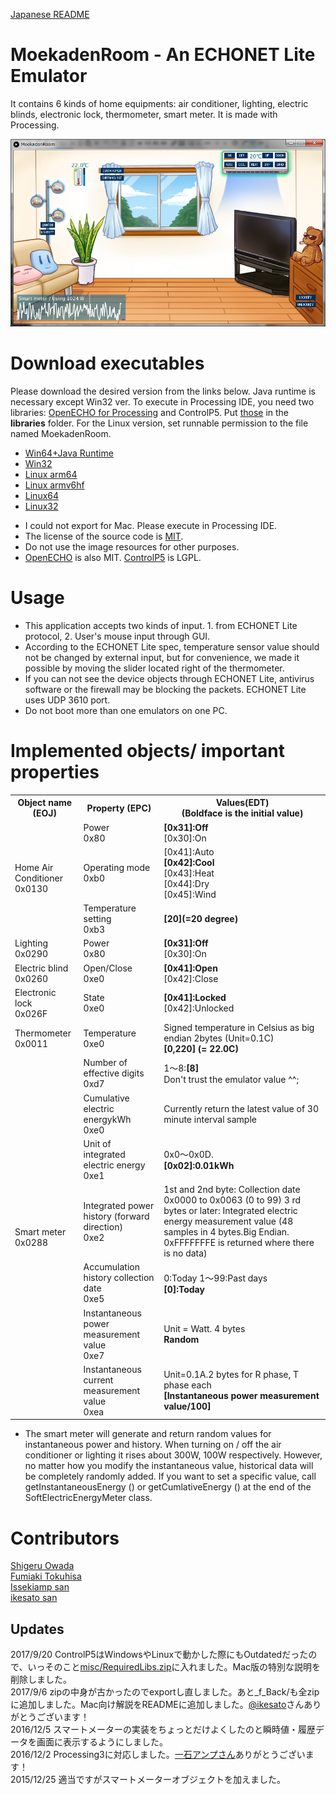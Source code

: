 ﻿[Japanese README](README.jp.md)
# MoekadenRoom - An ECHONET Lite Emulator
It contains 6 kinds of home equipments: air conditioner, lighting, electric blinds, electronic lock, thermometer, smart meter. It is made with Processing.

![](misc/MoekadenRoomCap.png)

# Download executables
Please download the desired version from the links below. Java runtime is necessary except Win32 ver. To execute in Processing IDE, you need two libraries: <a href="https://github.com/SonyCSL/OpenECHO" title="OpenECHO site" target="_blank">OpenECHO for Processing</a> and ControlP5. Put [those](https://github.com/SonyCSL/MoekadenRoom/blob/master/misc/RequiredLibs.zip?raw=true) in the **libraries** folder. For the Linux version, set runnable permission to the file named MoekadenRoom.

+ <a href="misc/application.windows64.zip?raw=true" target="_blank">Win64+Java Runtime</a>
+ <a href="misc/application.windows32.zip?raw=true" target="_blank">Win32</a>
+ <a href="misc/application.linux-arm64.zip?raw=true" target="_blank">Linux arm64</a>
+ <a href="misc/application.linux-armv6hf.zip?raw=true" target="_blank">Linux armv6hf</a>
+ <a href="misc/application.linux64.zip?raw=true" target="_blank">Linux64</a>
+ <a href="misc/application.linux32.zip?raw=true" target="_blank">Linux32</a>

 * I could not export for Mac. Please execute in Processing IDE.
*  The license of the source code is <a href="http://sourceforge.jp/projects/opensource/wiki/licenses%2FMIT_license" target="_blank">MIT</a>. 
* Do not use the image resources for other purposes.
* <a href="https://github.com/SonyCSL/OpenECHO" title="OpenECHO site" target="_blank">OpenECHO</a> is also MIT. <a href="http://www.sojamo.de/libraries/controlP5/" title="Control P5 page" target="_blank">ControlP5</a> is LGPL.

# Usage
+ This application accepts two kinds of input. 1. from ECHONET Lite protocol, 2. User's mouse input through GUI.
+ According to the ECHONET Lite spec, temperature sensor value should not be changed by external input, but for convenience, we made it possible by moving the slider located right of the thermometer.
+ If you can not see the device objects through ECHONET Lite, antivirus software or the firewall may be blocking the packets. ECHONET Lite uses UDP 3610 port.
+ Do not boot more than one emulators on one PC.

# Implemented objects/ important properties
<table>
<tr>
<th>Object name (EOJ)</th>
<th>Property (EPC)</th>
<th>Values(EDT)<br />(Boldface is the initial value)</th>
</tr>
<tr>
<td rowspan=3>Home Air Conditioner<br />0x0130</td>
<td>Power<br />0x80</td>
<td><b>[0x31]:Off</b><br />[0x30]:On</td>
</tr>
<tr>
<td>Operating mode<br />0xb0</td>
<td>[0x41]:Auto<br /><b>[0x42]:Cool</b><br />[0x43]:Heat<br />[0x44]:Dry<br />[0x45]:Wind</td>
</tr>
<tr>
<td>Temperature setting<br />0xb3</td>
<td><b>[20](=20 degree)</b></td>
</tr>
<tr>
<td>Lighting<br />0x0290</td>
<td>Power<br />0x80</td>
<td><b>[0x31]:Off</b><br />[0x30]:On</td>
</tr>
<tr>
<td>Electric blind<br />0x0260</td>
<td>Open/Close<br />0xe0</td>
<td><b>[0x41]:Open</b><br />[0x42]:Close</td>
</tr>
<tr>
<td>Electronic lock<br />0x026F</td>
<td>State<br />0xe0</td>
<td><b>[0x41]:Locked</b><br />[0x42]:Unlocked</td>
</tr>
<tr>
<td>Thermometer<br />0x0011</td>
<td>Temperature<br />0xe0</td>
<td>Signed temperature in Celsius as big endian 2bytes (Unit=0.1C)<br /><b>[0,220] (= 22.0C)</b></td>
</tr>
<tr>
<td rowspan=8>Smart meter<br />0x0288</td>
<td>Number of effective digits<br />0xd7</td>
<td>1～8:<b>[8]</b><br />Don't trust the emulator value ^^;</td>
</tr>
<tr>
<td>Cumulative electric energykWh<br />0xe0</td>
<td>Currently return the latest value of 30 minute interval sample</td>
</tr>
<tr>
<td>Unit of integrated electric energy<br />0xe1</td>
<td>0x0～0x0D.<br /><b>[0x02]:0.01kWh</b></td>
</tr>
<tr>
<td>Integrated power history (forward direction) <br />0xe2</td>
<td>1st and 2nd byte: Collection date 0x0000 to 0x0063 (0 to 99) 
3 rd bytes or later: Integrated electric energy measurement value 
(48 samples in 4 bytes.Big Endian. 
0xFFFFFFFE is returned where there is no data)</td>
</tr>
<tr>
<td>Accumulation history collection date <br />0xe5</td>
<td>0:Today 1～99:Past days<br /><b>[0]:Today</b></td>
</tr>
<tr>
<td>Instantaneous power measurement value <br />0xe7</td>
<td>Unit = Watt. 4 bytes<br /><b>Random</b></td>
</tr>
<tr>
<td>Instantaneous current measurement value <br />0xea</td>
<td>Unit=0.1A.2 bytes for R phase, T phase each<br /><b>[Instantaneous power measurement value/100]</b></td>
</tr>
<!-- tr>
<td>The latest accumulated electric energy (positive direction) every 30 minutes <br />0xea</td>
<td>計測年月日(4bytes) YYYY:MM:DD<br />計測時刻(3bytes) hh:mm:ss<br />積算電力量(4bytes)</td>
</tr -->
</table>

* The smart meter will generate and return random values for instantaneous power and history. When turning on / off the air conditioner or lighting it rises about 300W, 100W respectively. However, no matter how you modify the instantaneous value, historical data will be completely randomly added. If you want to set a specific value, call getInstantaneousEnergy () or getCumlativeEnergy () at the end of the SoftElectricEnergyMeter class.

# Contributors
[Shigeru Owada](https://github.com/sowd)  
[Fumiaki Tokuhisa](https://github.com/tokuhisa)  
[Issekiamp san](https://github.com/issekiamp)  
[ikesato san](https://github.com/ikesato)  

## Updates
2017/9/20 ControlP5はWindowsやLinuxで動かした際にもOutdatedだったので、いっそのこと[misc/RequiredLibs.zip](https://github.com/SonyCSL/MoekadenRoom/blob/master/misc/RequiredLibs.zip?raw=true)に入れました。Mac版の特別な説明を削除しました。<br />
2017/9/6 zipの中身が古かったのでexportし直しました。あと_f_Back/も全zipに追加しました。Mac向け解説をREADMEに追加しました。[@ikesato](https://github.com/ikesato)さんありがとうございます！<br />
2016/12/5 スマートメーターの実装をちょっとだけよくしたのと瞬時値・履歴データを画面に表示するようにしました。  <br />
2016/12/2 Processing3に対応しました。<a href="https://github.com/issekiamp" target="_blank">一石アンプさん</a>ありがとうございます！<br />
2015/12/25 適当ですがスマートメーターオブジェクトを加えました。</font><br />

